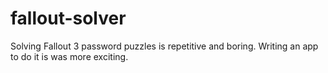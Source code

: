 # fallout-solver
Solving Fallout 3 password puzzles is repetitive and boring. Writing an app to do it is was more exciting.
